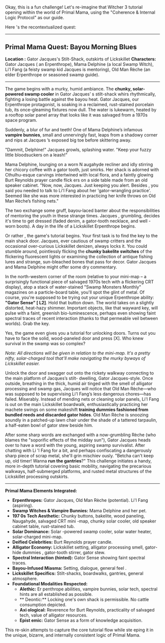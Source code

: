 Okay, this is a fun challenge! Let's re-imagine that Witcher 3 tutorial  opening within the world of Primal Mama, using the "Coherence & Internal Logic Protocol" as our guide.

Here 's the recontextualized quest:

---

## Primal Mama Quest: Bayou Morning Blues

**Location :** Gator Jacques's Stilt-Shack, outskirts of Lickskillet
**Characters:** Gator Jacques ( an Erpenthrope), Mama Delphine (a local Swamp Witch), Li'l Fang (a feisty swamp  kid Jacques is mentoring), Old Man Rèche (an elder Erpenthrope or seasoned swamp guide).

---

 The game begins with a murky, humid ambiance. The **chunky, solar-powered swamp cooler** in Gator Jacques’ s stilt-shack whirs rhythmically, fighting a losing battle against the bayou heat. Gator Jacques, our  Erpenthrope protagonist, is soaking in a reclaimed, rust-stained porcelain tub, its once-gleaming fixtures  now dull. The water is lukewarm, heated by a rooftop solar panel array that looks like it was salvaged from a  1970s space program.

Suddenly, a blur of fur and teeth! One of Mama Delphine’s  infamous **vampire bunnies**, small and unnervingly fast, leaps from a shadowy corner and nips at Jacques ’s exposed big toe before skittering away.

"Dammit, Delphine!" Jacques growls, splashing  water. "Keep your fuzzy little bloodsuckers on a leash!"

Mama Delphine, lounging on a worn N augahyde recliner and idly stirring her chicory coffee with a gator tooth, just smirks. Her  shack is adorned with Cthulhu-esque carvings intertwined with local flora, and a faintly glowing Burt Reynolds prayer candle flick ers on a side table made from an old speaker cabinet. "Now, now, Jacques. Just keeping you alert. Besides , you said you needed to talk to Li'l Fang about her 'gator-wrangling practice'. Seemed  like she was more interested in practicing her knife throws on Old Man Rèche’s fishing nets."

The two exchange  some gruff, bayou-laced banter about the responsibilities of mentoring the youth in these strange times. Jacques , grumbling, decides it's time to get dressed (faded denim, a gator-tooth necklace, and well -worn boots). A day in the life of a Lickskillet Erpenthrope begins.

Or rather , the game's tutorial begins. Your first task is to find the key to the main shack door. Jacques, ever  cautious of swamp critters and the occasional over-curious Lickskillet denizen, always locks it. You could  stumble around, pointlessly flicking the **chunky bakelite switches** of the flickering fluorescent lights or examining the collection  of antique fishing lures and strange, sun-bleached bones that pass for decor. Gator Jacques and Mama Delphine might  offer some dry commentary.

In the north-western corner of the room (relative to your mini-map – a surprisingly  functional piece of salvaged 1970s tech with a flickering CRT display), atop a stack of water-stained  "Swamp Monsters Monthly" magazines on a particle-board table, you'll spot the glint of metal. Of  course, you're supposed to be trying out your unique Erpenthrope ability: **"Gator Sense" [ L2]**. Hold that button down. The world takes on a slightly distorted, heat-hazy shimmer. Important  objects, like that wayward key, will pulse with a faint, greenish bio-luminescence, perhaps even showing faint spectral  traces of recent interaction (thanks to that permeable veil between worlds). Grab the key.

Yes, the game even gives you a tutorial  for unlocking doors. Turns out you have to face the solid, wood-paneled door and press [X]. Who  knew survival in the swamp was so complex?

*Note: All directions will be given in relation to the mini-map.  It's a pretty nifty, solar-charged tool that'll make navigating the murky byways of Lickskillet  easier.*

Unlock the door and swagger out onto the rickety walkway connecting to the main platform of Jacques’s stilt- dwelling, Gator Jacques-style. Once outside, breathing in the thick, humid air tinged with the smell of alligator processing  and swamp gas, Jacques will notice that Old Man Rèche—who was supposed to be supervising Li'l Fang’s less  dangerous chores—has failed. Miserably. Instead of mending nets or cleaning solar panels, Li'l Fang is  out on the main Lickskillet boardwalk, enthusiastically practicing her machete swings on some makeshift **training dummies fashioned  from bundled reeds and discarded gator hides**. Old Man Rèche is snoozing soundly in a patched-up lawn  chair under the shade of a tattered tarpaulin, a half-eaten bowl of gator stew beside him. 

After some sharp words are exchanged with a now-grumbling Rèche (who blames the "soporific effects  of the midday sun"), Gator Jacques heads over to have a word with the young, aspiring swamp survivalist. After chatting with Li 'l Fang for a bit, and perhaps confiscating a dangerously sharp piece of scrap metal, she'll grin mischiev ously. "Betcha can't keep up, old timer! Wanna **run the gantries**?" This challenge  initiates a handy, more in-depth tutorial covering basic mobility, navigating the precarious walkways, half-submerged platforms, and  rusted metal structures of the Lickskillet processing outskirts.

---

**Primal Mama Elements Integrated:**

*    **Erpenthropes:** Gator Jacques, Old Man Rèche (potential). Li'l Fang (aspiring).
 *   **Swamp Witches & Vampire Bunnies:** Mama Delphine and her pet.
*   **197 0s Tech Aesthetic:** Chunky buttons, bakelite, wood paneling, Naugahyde, salvaged CRT mini -map, chunky solar cooler, old speaker cabinet table, rust-stained tub.
*   **Solar Dominance:** Solar -powered swamp cooler, solar water heater, solar-charged mini-map.
*   **Deified Celebrities:** Burt Reynolds  prayer candle.
*   **Alligator Economy:** Lickskillet setting, alligator processing smell, gator-hide dummies , gator-tooth stirrer, gator stew.
*   **Spectral Interaction (hinted):** Gator Sense  showing faint spectral traces.
*   **Bayou-Infused Miasma:** Setting, dialogue, general feel .
*   **Lickskillet Specifics:** Stilt-shacks, boardwalks, gantries,  general atmosphere.
*   **Foundational Modalities Respected:**
    *   **Alethic:** Er penthrope abilities, vampire bunnies, solar tech, spectral hints are all established as possible.
    *   ** Deontic:** Locking one's own shack is permissible. No cattle consumption depicted.
    *   **Axi ological:** Reverence for Burt Reynolds, practicality of salvaged tech, value of alligator resources.
    *   **Epist emic:** Gator Sense as a form of knowledge acquisition.

This re-skin attempts to capture the core tutorial flow while ste eping it in the unique, bizarre, and internally consistent logic of Primal Mama.